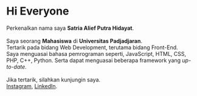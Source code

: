 # Hi Everyone
Perkenalkan nama saya **Satria Alief Putra Hidayat**.<br><br>
Saya seorang **Mahasiswa** di **Universitas Padjadjaran**.\
Tertarik pada bidang Web Development, terutama bidang Front-End.\
Saya menguasai bahasa pemrograman seperti, JavaScript, HTML, CSS, PHP, C++, Python. Serta dapat menguasai beberapa framework yang *up-to-date*. <br><br>
Jika tertarik, silahkan kunjungin saya.\
[Instagram](https://www.instagram.com/satriaalieff/), [LinkedIn](https://www.linkedin.com/in/satriaalieff/).

